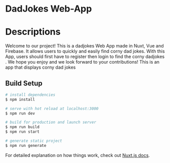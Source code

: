 # DadJokes Web-App
# Descriptions
Welcome to our project! This is a dadjokes Web App made in Nuxt, Vue and Firebase. It allows users to quickly and easily find corny dad jokes. With this App, users should first have to register then login to find the corny dadjokes . We hope you enjoy and we look forward to your contributions!
This is an app that displays corny dad jokes
## Build Setup

```bash
# install dependencies
$ npm install

# serve with hot reload at localhost:3000
$ npm run dev

# build for production and launch server
$ npm run build
$ npm run start

# generate static project
$ npm run generate
```

For detailed explanation on how things work, check out [Nuxt.js docs](https://nuxtjs.org).
